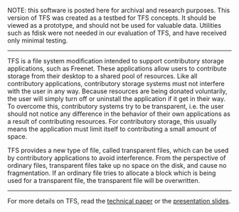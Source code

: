 NOTE: this software is posted here for archival and research purposes.
This version of TFS was created as a testbed for TFS concepts. It should be viewed as a prototype, and should not be used for valuable data. Utilities such as fdisk were not needed in our evaluation of TFS, and have received only minimal testing.

-----

TFS is a file system modification intended to support contributory storage applications, such as Freenet. These applications allow users to contribute storage from their desktop to a shared pool of resources. Like all contributory applications, contributory storage systems must not interfere with the user in any way. Because resources are being donated voluntarily, the user will simply turn off or uninstall the application if it get in their way. To overcome this, contributory systems try to be transparent, i.e. the user should not notice any difference in the behavior of their own applications as a result of contributing resources. For contributory storage, this usually means the application must limit itself to contributing a small amount of space.

TFS provides a new type of file, called transparent files, which can be used by contributory applications to avoid interference. From the perspective of ordinary files, transparent files take up no space on the disk, and cause no fragmentation. If an ordinary file tries to allocate a block which is being used for a transparent file, the transparent file will be overwritten.

-----

For more details on TFS, read the [technical paper](https://github.com/plasma-umass/transparentFS/blob/master/TFS.pdf) or the [presentation slides](https://github.com/plasma-umass/transparentFS/blob/master/tfs-fast07.pdf).

